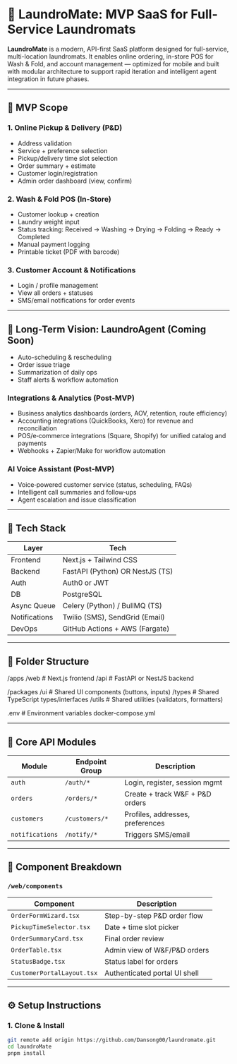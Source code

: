 # 🧺 LaundroMate: MVP SaaS for Full-Service Laundromats

**LaundroMate** is a modern, API-first SaaS platform designed for full-service, multi-location laundromats. It enables online ordering, in-store POS for Wash & Fold, and account management — optimized for mobile and built with modular architecture to support rapid iteration and intelligent agent integration in future phases.

---

## 🚀 MVP Scope

### 1. Online Pickup & Delivery (P&D)

- Address validation
- Service + preference selection
- Pickup/delivery time slot selection
- Order summary + estimate
- Customer login/registration
- Admin order dashboard (view, confirm)

### 2. Wash & Fold POS (In-Store)

- Customer lookup + creation
- Laundry weight input
- Status tracking: Received → Washing → Drying → Folding → Ready → Completed
- Manual payment logging
- Printable ticket (PDF with barcode)

### 3. Customer Account & Notifications

- Login / profile management
- View all orders + statuses
- SMS/email notifications for order events

---

## 🧠 Long-Term Vision: LaundroAgent (Coming Soon)

- Auto-scheduling & rescheduling
- Order issue triage
- Summarization of daily ops
- Staff alerts & workflow automation

### Integrations & Analytics (Post‑MVP)

- Business analytics dashboards (orders, AOV, retention, route efficiency)
- Accounting integrations (QuickBooks, Xero) for revenue and reconciliation
- POS/e‑commerce integrations (Square, Shopify) for unified catalog and payments
- Webhooks + Zapier/Make for workflow automation

### AI Voice Assistant (Post‑MVP)

- Voice‑powered customer service (status, scheduling, FAQs)
- Intelligent call summaries and follow‑ups
- Agent escalation and issue classification

---

## 🧱 Tech Stack

| Layer         | Tech                            |
| ------------- | ------------------------------- |
| Frontend      | Next.js + Tailwind CSS          |
| Backend       | FastAPI (Python) OR NestJS (TS) |
| Auth          | Auth0 or JWT                    |
| DB            | PostgreSQL                      |
| Async Queue   | Celery (Python) / BullMQ (TS)   |
| Notifications | Twilio (SMS), SendGrid (Email)  |
| DevOps        | GitHub Actions + AWS (Fargate)  |

---

## 📁 Folder Structure

/apps
/web # Next.js frontend
/api # FastAPI or NestJS backend

/packages
/ui # Shared UI components (buttons, inputs)
/types # Shared TypeScript types/interfaces
/utils # Shared utilities (validators, formatters)

.env # Environment variables
docker-compose.yml

---

## 🧩 Core API Modules

| Module          | Endpoint Group | Description                      |
| --------------- | -------------- | -------------------------------- |
| `auth`          | `/auth/*`      | Login, register, session mgmt    |
| `orders`        | `/orders/*`    | Create + track W&F + P&D orders  |
| `customers`     | `/customers/*` | Profiles, addresses, preferences |
| `notifications` | `/notify/*`    | Triggers SMS/email               |

---

## 🧱 Component Breakdown

### `/web/components`

| Component                  | Description                   |
| -------------------------- | ----------------------------- |
| `OrderFormWizard.tsx`      | Step-by-step P&D order flow   |
| `PickupTimeSelector.tsx`   | Date + time slot picker       |
| `OrderSummaryCard.tsx`     | Final order review            |
| `OrderTable.tsx`           | Admin view of W&F/P&D orders  |
| `StatusBadge.tsx`          | Status label for orders       |
| `CustomerPortalLayout.tsx` | Authenticated portal UI shell |

---

## ⚙️ Setup Instructions

### 1. Clone & Install

```bash
git remote add origin https://github.com/Dansong00/laundromate.git
cd laundroMate
pnpm install
```
